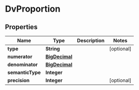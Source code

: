 

# DvProportion

## Properties

Name | Type | Description | Notes
------------ | ------------- | ------------- | -------------
**type** | **String** |  |  [optional]
**numerator** | [**BigDecimal**](BigDecimal.md) |  | 
**denominator** | [**BigDecimal**](BigDecimal.md) |  | 
**semanticType** | **Integer** |  | 
**precision** | **Integer** |  |  [optional]




